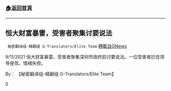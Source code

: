 ###  [:house:返回首頁](https://github.com/ourhimalayas/txt)
---


## 恒大财富暴雷，受害者聚集讨要说法
` 秘密翻译组-精翻组 G-Translators/Elite Team` [轉載自GNews](https://gnews.org/zh-hans/1545070/)

9/11/2021 恒大财富暴雷，受害者聚集深圳市政府前讨要说法。一位受害者拦住领导座驾，情绪失控。

By： 【秘密翻译组-精翻组 G-Translators/Elite Team】

0
